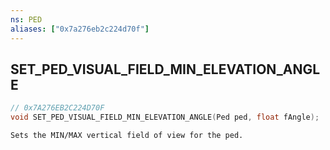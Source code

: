 ```yaml
---
ns: PED
aliases: ["0x7a276eb2c224d70f"]
---
```

## SET_PED_VISUAL_FIELD_MIN_ELEVATION_ANGLE

```c
// 0x7A276EB2C224D70F
void SET_PED_VISUAL_FIELD_MIN_ELEVATION_ANGLE(Ped ped, float fAngle);
```

```
Sets the MIN/MAX vertical field of view for the ped.
```
